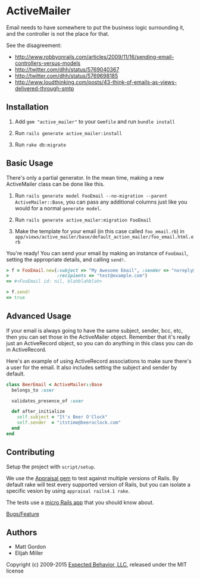 # ActiveMailer

Email needs to have somewhere to put the business logic surrounding it, and
the controller is not the place for that.

See the disagreement:
* http://www.robbyonrails.com/articles/2009/11/16/sending-email-controllers-versus-models
* http://twitter.com/dhh/status/5769040367
* http://twitter.com/dhh/status/5769698185
* http://www.loudthinking.com/posts/43-think-of-emails-as-views-delivered-through-smtp


## Installation

1. Add `gem "active_mailer"` to your `Gemfile` and run `bundle install`

2. Run `rails generate active_mailer:install`

3. Run `rake db:migrate`


## Basic Usage

There's only a partial generator. In the mean time, making a new ActiveMailer class can be done like this.

1. Run `rails generate model FooEmail --no-migration --parent ActiveMailer::Base`, you can pass any additional columns just like you would for a normal `generate model`.

2. Run `rails generate active_mailer:migration FooEmail`

3. Make the template for your email (in this case called `foo_email.rb`) in `app/views/active_mailer/base/default_action_mailer/foo_email.html.erb`

You're ready! You can send your email by making an instance of `FooEmail`, setting the appropriate details, and calling `send!`.

```ruby
> f = FooEmail.new(:subject => "My Awesome Email", :sender => "noreply@example.com",
>                  :recipients => "test@example.com")
=> #<FooEmail id: nil, blahblahblah>

> f.send!
=> true
```

## Advanced Usage

If your email is always going to have the same subject, sender, bcc, etc, then
you can set those in the ActiveMailer object. Remember that it's really just
an ActiveRecord object, so you can do anything in this class you can do in
ActiveRecord.

Here's an example of using ActiveRecord associations to make sure there's a
user for the email. It also includes setting the subject and sender by
default.

```ruby
class BeerEmail < ActiveMailer::Base
  belongs_to :user

  validates_presence_of :user

  def after_initialize
    self.subject = "It's Beer O'Clock"
    self.sender  = "itstime@beeroclock.com"
  end
end
```

## Contributing

Setup the project with `script/setup`.

We use the [Appraisal gem](https://github.com/thoughtbot/appraisal) to test against multiple versions of Rails. By default rake will test every supported version of Rails, but you can isolate a specific vesion by using `appraisal rails4.1 rake`.

The tests use a [micro Rails app](test/fixtures/dummy) that you should know about.

[Bugs/Feature](http://www.pivotaltracker.com/projects/14211)


## Authors

- Matt Gordon
- Elijah Miller

Copyright (c) 2009-2015 [Expected Behavior, LLC](http://expectedbehavior.com), released under the MIT license
